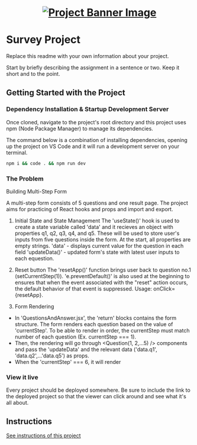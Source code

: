 <h1 align="center">
  <a href="">
    <img src="/src/assets/survey.svg" alt="Project Banner Image">
  </a>
</h1>

# Survey Project

Replace this readme with your own information about your project.

Start by briefly describing the assignment in a sentence or two. Keep it short and to the point.

## Getting Started with the Project

### Dependency Installation & Startup Development Server

Once cloned, navigate to the project's root directory and this project uses npm (Node Package Manager) to manage its dependencies.

The command below is a combination of installing dependencies, opening up the project on VS Code and it will run a development server on your terminal.

```bash
npm i && code . && npm run dev
```

### The Problem

Building Multi-Step Form

A multi-step form consists of 5 questions and one result page. The project aims for practicing of React hooks and props and import and export.

1. Initial State and State Management
The 'useState()' hook is used to create a state variable called 'data' and it recieves an object with properties q1, q2, q3, q4, and q5. These will be used to store user's inputs from five questions inside the form. At the start, all properties are empty strings.
'data' - displays current value for the question in each field
'updateData()' - updated form's state with latest user inputs to each equestion.

2. Reset button
The 'resetApp()' function brings user back to question no.1 (setCurrentStep(1)). 'e.preventDefault()' is also used at the beginning to ensures that when the event associated with the "reset" action occurs, the default behavior of that event is suppressed. Usage: onClick={resetApp}.

3. Form Rendering
- In 'QuestionsAndAnswer.jsx', the 'return' blocks contains the form structure. The form renders each question based on the value of 'currentStep'. To be able to render in order, the currentStep must match number of each question (Ex. currentStep === 1).
- Then, the rendering will go through <Question(1, 2,...5) /> components and pass the 'updateData' and the relevant data ('data.q1', 'data.q2',...'data.q5') as props.
- When the 'currentStep' === 6, it will render <Results />


### View it live

Every project should be deployed somewhere. Be sure to include the link to the deployed project so that the viewer can click around and see what it's all about.

## Instructions

<a href="instructions.md">
   See instructions of this project
  </a>
